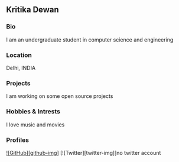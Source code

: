 ## Kritika Dewan

### Bio 
I am an undergraduate student in computer science and engineering

### Location 

 Delhi, INDIA

### Projects
I am  working on some open source projects

### Hobbies & Intrests 
I love music and movies 

### Profiles
[![GitHub][github-img]](https://github.com/Kritikadewan) 
[![Twitter][twitter-img]]no twitter account
  




